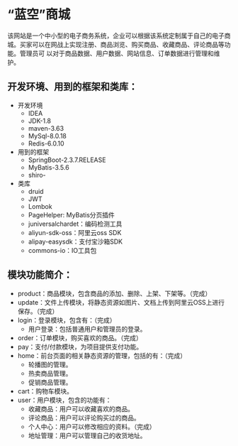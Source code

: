 # “蓝空”商城

该网站是一个中小型的电子商务系统，企业可以根据该系统定制属于自己的电子商 城。买家可以在网战上实现注册、商品浏览、购买商品、收藏商品、评论商品等功能。管理员可 以对于商品数据、用户数据、网站信息、订单数据进行管理和维护。

## 开发环境、用到的框架和类库：

- 开发环境
  - IDEA
  - JDK-1.8
  - maven-3.63
  - MySql-8.0.18
  - Redis-6.0.10
- 用到的框架
  - SpringBoot-2.3.7.RELEASE
  - MyBatis-3.5.6
  - shiro-
- 类库
  - druid
  - JWT
  - Lombok
  - PageHelper: MyBatis分页插件
  - juniversalchardet：编码检测工具
  - aliyun-sdk-oss：阿里云oss SDK
  - alipay-easysdk：支付宝沙箱SDK
  - commons-io：IO工具包

## 模块功能简介：

- product：商品模块，包含商品的添加、删除、上架、下架等。（完成）
- update：文件上传模块，将静态资源如图片、文档上传到阿里云OSS上进行保存。（完成）
- login：登录模块，包含有：（完成）
  - 用户登录：包括普通用户和管理员的登录。
- order：订单模块，购买喜欢的商品。（完成）
- pay：支付/付款模块，为项目提供支付功能。
- home：前台页面的相关静态资源的管理，包括的有：（完成）
  - 轮播图的管理。
  - 热卖商品管理。
  - 促销商品管理。
- cart：购物车模块。
- user：用户模块，包含的功能有：
  - 收藏商品：用户可以收藏喜欢的商品。
  - 评论商品：用户可以评论购买过的商品。
  - 个人中心：用户可以修改相应的资料。（完成）
  - 地址管理：用户可以管理自己的收货地址。
